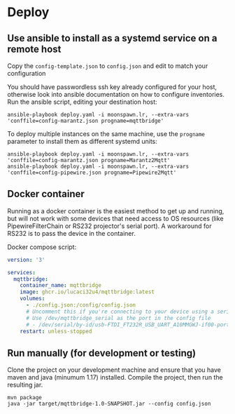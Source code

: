 # Deploy

## Use ansible to install as a systemd service on a remote host

Copy the `config-template.json` to `config.json` and edit to match your configuration

You should have passwordless ssh key already configured for your host, otherwise look into ansible documentation on how to configure inventories.
Run the ansible script, editing your destination host:

```shell
ansible-playbook deploy.yaml -i moonspawn.lr, --extra-vars 'conffile=config-marantz.json progname=mqttbridge'
```

To deploy multiple instances on the same machine, use the `progname` parameter to install them as different systemd units:

```shell
ansible-playbook deploy.yaml -i moonspawn.lr, --extra-vars 'conffile=config-marantz.json progname=Marantz2Mqtt'
ansible-playbook deploy.yaml -i moonspawn.lr, --extra-vars 'conffile=config-pipewire.json progname=Pipewire2Mqtt'
```

## Docker container

Running as a docker container is the easiest method to get up and running, but will not work with some devices that need access to OS resources (like PipewireFilterChain or RS232 projector's serial port).
A workaround for RS232 is to pass the device in the container. 

Docker compose script:

```yaml
version: '3'

services:
  mqttbridge:
    container_name: mqttbridge
    image: ghcr.io/lucaci32u4/mqttbridge:latest
    volumes: 
      - ./config.json:/config/config.json
      # Uncomment this if you're connecting to your device using a serial port and replace with your serial port path
      # Use /dev/mqttbridge_serial as the port in the config file
      # - /dev/serial/by-id/usb-FTDI_FT232R_USB_UART_A10MMGWJ-if00-port0:/dev/mqttbridge_serial
    restart: unless-stopped
```

## Run manually (for development or testing)

Clone the project on your development machine and ensure that you have maven and java (minumum 1.17) installed.
Compile the project, then run the resulting jar.
```shell
mvn package
java -jar target/mqttbridge-1.0-SNAPSHOT.jar --config config.json
```